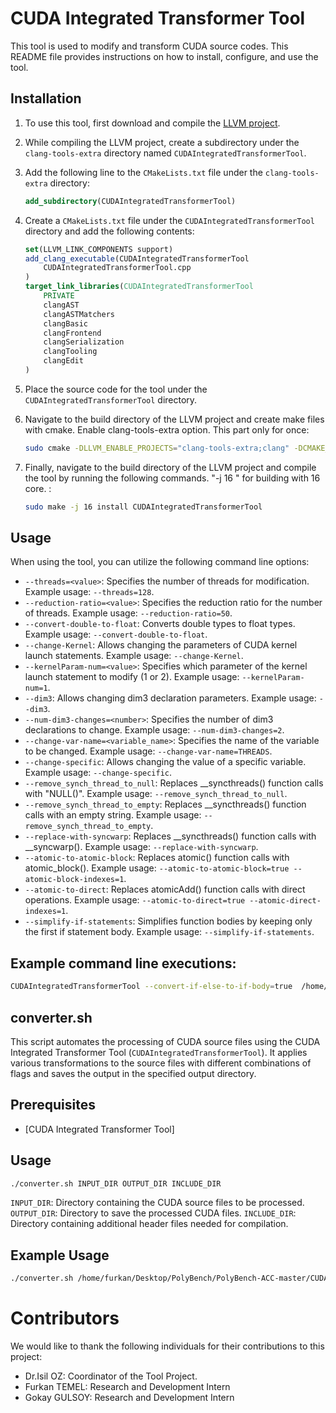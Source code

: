 # CUDA Integrated Transformer Tool

This tool is used to modify and transform CUDA source codes. This README file provides instructions on how to install, configure, and use the tool.

## Installation

1. To use this tool, first download and compile the [LLVM project](https://llvm.org/).

2. While compiling the LLVM project, create a subdirectory under the `clang-tools-extra` directory named `CUDAIntegratedTransformerTool`.

3. Add the following line to the `CMakeLists.txt` file under the `clang-tools-extra` directory:
    ```cmake
    add_subdirectory(CUDAIntegratedTransformerTool)
    ```

4. Create a `CMakeLists.txt` file under the `CUDAIntegratedTransformerTool` directory and add the following contents:
    ```cmake
    set(LLVM_LINK_COMPONENTS support)
    add_clang_executable(CUDAIntegratedTransformerTool
        CUDAIntegratedTransformerTool.cpp
    )
    target_link_libraries(CUDAIntegratedTransformerTool
        PRIVATE
        clangAST
        clangASTMatchers
        clangBasic
        clangFrontend
        clangSerialization
        clangTooling
        clangEdit
    )
    ```

5. Place the source code for the tool under the `CUDAIntegratedTransformerTool` directory.



6. Navigate to the build directory of the LLVM project and create make files with cmake. Enable clang-tools-extra option. This part only for once:
    ```bash
    sudo cmake -DLLVM_ENABLE_PROJECTS="clang-tools-extra;clang" -DCMAKE_BUILD_TYPE=Release -G "Unix Makefiles" ../llvm
    ```

6. Finally, navigate to the build directory of the LLVM project and compile the tool by running the following commands. "-j 16 " for building with 16 core. :
    ```bash
    sudo make -j 16 install CUDAIntegratedTransformerTool
    ```  

## Usage

When using the tool, you can utilize the following command line options:

- `--threads=<value>`: Specifies the number of threads for modification. Example usage: `--threads=128`.
- `--reduction-ratio=<value>`: Specifies the reduction ratio for the number of threads. Example usage: `--reduction-ratio=50`.
- `--convert-double-to-float`: Converts double types to float types. Example usage: `--convert-double-to-float`.
- `--change-Kernel`: Allows changing the parameters of CUDA kernel launch statements. Example usage: `--change-Kernel`.
- `--kernelParam-num=<value>`: Specifies which parameter of the kernel launch statement to modify (1 or 2). Example usage: `--kernelParam-num=1`.
- `--dim3`: Allows changing dim3 declaration parameters. Example usage: `--dim3`.
- `--num-dim3-changes=<number>`: Specifies the number of dim3 declarations to change. Example usage: `--num-dim3-changes=2`.
- `--change-var-name=<variable_name>`: Specifies the name of the variable to be changed. Example usage: `--change-var-name=THREADS`.
- `--change-specific`: Allows changing the value of a specific variable. Example usage: `--change-specific`.
- `--remove_synch_thread_to_null`: Replaces __syncthreads() function calls with "NULL()". Example usage: `--remove_synch_thread_to_null`.
- `--remove_synch_thread_to_empty`: Replaces __syncthreads() function calls with an empty string. Example usage: `--remove_synch_thread_to_empty`.
- `--replace-with-syncwarp`: Replaces __syncthreads() function calls with __syncwarp(). Example usage: `--replace-with-syncwarp`.
- `--atomic-to-atomic-block`: Replaces atomic() function calls with atomic_block(). Example usage: `--atomic-to-atomic-block=true --atomic-block-indexes=1`.
- `--atomic-to-direct`: Replaces atomicAdd() function calls with direct operations. Example usage: `--atomic-to-direct=true --atomic-direct-indexes=1`.
- `--simplify-if-statements`: Simplifies function bodies by keeping only the first if statement body. Example usage: `--simplify-if-statements`.


## Example command line executions:

```bash
CUDAIntegratedTransformerTool --convert-if-else-to-if-body=true  /home/furkan/Desktop/PolyBench/PolyBench-ACC-master/CUDA/datamining/correlation/correlation.cu -- -I/home/furkan/Desktop/PolyBench/PolyBench-ACC-master/common --cuda-gpu-arch=sm_86
```

## converter.sh

This script automates the processing of CUDA source files using the CUDA Integrated Transformer Tool (`CUDAIntegratedTransformerTool`). It applies various transformations to the source files with different combinations of flags and saves the output in the specified output directory.
## Prerequisites

- [CUDA Integrated Transformer Tool]

## Usage
```bash
./converter.sh INPUT_DIR OUTPUT_DIR INCLUDE_DIR
```

`INPUT_DIR`: Directory containing the CUDA source files to be processed.
`OUTPUT_DIR`: Directory to save the processed CUDA files.
`INCLUDE_DIR`: Directory containing additional header files needed for compilation.

## Example Usage

```bash
./converter.sh /home/furkan/Desktop/PolyBench/PolyBench-ACC-master/CUDA/datamining/covariance /home/furkan/Desktop/Output /home/furkan/Desktop/PolyBench/PolyBench-ACC-master/common
```


# Contributors

We would like to thank the following individuals for their contributions to this project:

- Dr.Isil OZ: Coordinator of the Tool Project.
- Furkan TEMEL: Research and Development Intern
- Gokay GULSOY: Research and Development Intern



